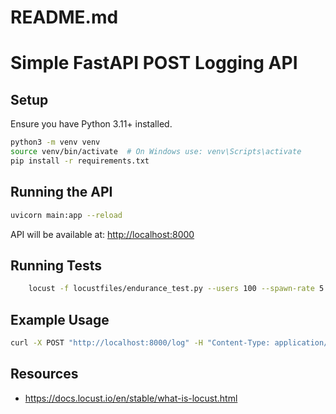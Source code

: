 # README.md
# Simple FastAPI POST Logging API

## Setup

Ensure you have Python 3.11+ installed.

```bash
python3 -m venv venv
source venv/bin/activate  # On Windows use: venv\Scripts\activate
pip install -r requirements.txt
```

## Running the API

```bash
uvicorn main:app --reload
```

API will be available at: [http://localhost:8000](http://localhost:8000)

## Running Tests

```bash
    locust -f locustfiles/endurance_test.py --users 100 --spawn-rate 5 --run-time 2m --host http://localhost:8000 
```

## Example Usage

```bash
curl -X POST "http://localhost:8000/log" -H "Content-Type: application/json" -d '{"message": "Hello, World!"}'
```

## Resources
- https://docs.locust.io/en/stable/what-is-locust.html

